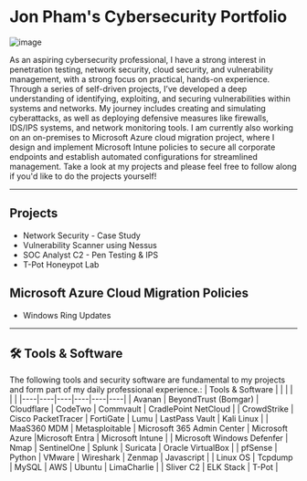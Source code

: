 # Jon Pham's Cybersecurity Portfolio 
![image](https://github.com/user-attachments/assets/e77073df-c6d2-4738-a536-d3c94149de7c)

As an aspiring cybersecurity professional, I have a strong interest in penetration testing, network security, cloud security, and vulnerability management, with a strong focus on practical, hands-on experience. Through a series of self-driven projects, I’ve developed a deep understanding of identifying, exploiting, and securing vulnerabilities within systems and networks. My journey includes creating and simulating cyberattacks, as well as deploying defensive measures like firewalls, IDS/IPS systems, and network monitoring tools. I am currently also working on an on-premises to Microsoft Azure cloud migration project, where I design and implement Microsoft Intune policies to secure all corporate endpoints and establish automated configurations for streamlined management. Take a look at my projects and please feel free to follow along if you'd like to do the projects yourself!

---

## Projects 
* Network Security - Case Study
* Vulnerability Scanner using Nessus
* SOC Analyst C2 - Pen Testing & IPS
* T-Pot Honeypot Lab

## Microsoft Azure Cloud Migration Policies
* Windows Ring Updates

---

## 🛠 Tools & Software
The following tools and security software are fundamental to my projects and form part of my daily professional experience.:
| Tools & Software |  |  |  |  |  |
|----|----|----|----|----|----|
| Avanan | BeyondTrust (Bomgar) | Cloudflare | CodeTwo | Commvault | CradlePoint NetCloud |
| CrowdStrike | Cisco PacketTracer | FortiGate | Lumu | LastPass Vault | Kali Linux |
| MaaS360 MDM | Metasploitable | Microsoft 365 Admin Center | Microsoft Azure |Microsoft Entra | Microsoft Intune |
| Microsoft Windows Defenfer | Nmap | SentinelOne | Splunk | Suricata | Oracle VirtualBox |
| pfSense | Python | VMware | Wireshark | Zenmap | Javascript |
| Linux OS | Tcpdump | MySQL | AWS | Ubuntu | LimaCharlie |
| Sliver C2 | ELK Stack | T-Pot |

